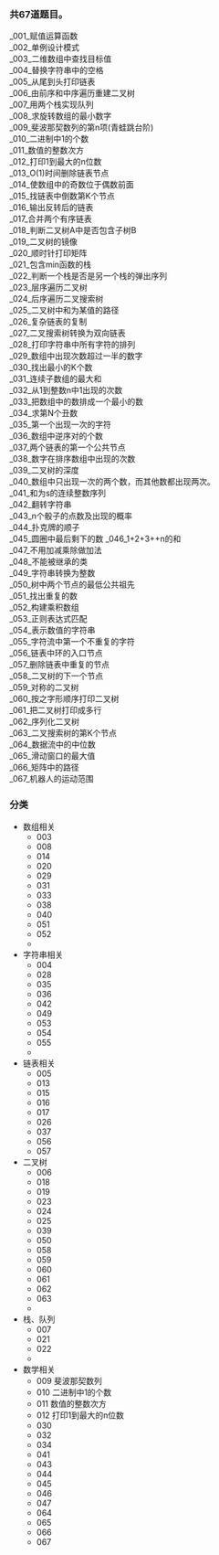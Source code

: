 ### 共67道题目。
_001_赋值运算函数    
_002_单例设计模式   
_003_二维数组中查找目标值   
_004_替换字符串中的空格    
_005_从尾到头打印链表     
_006_由前序和中序遍历重建二叉树    
_007_用两个栈实现队列     
_008_求旋转数组的最小数字   
_009_斐波那契数列的第n项(青蛙跳台阶)     
_010_二进制中1的个数        
_011_数值的整数次方     
_012_打印1到最大的n位数  
_013_O(1)时间删除链表节点   
_014_使数组中的奇数位于偶数前面  
_015_找链表中倒数第K个节点    
_016_输出反转后的链表   
_017_合并两个有序链表   
_018_判断二叉树A中是否包含子树B     
_019_二叉树的镜像     
_020_顺时针打印矩阵    
_021_包含min函数的栈  
_022_判断一个栈是否是另一个栈的弹出序列  
_023_层序遍历二叉树    
_024_后序遍历二叉搜索树  
_025_二叉树中和为某值的路径    
_026_复杂链表的复制    
_027_二叉搜索树转换为双向链表   
_028_打印字符串中所有字符的排列  
_029_数组中出现次数超过一半的数字     
_030_找出最小的K个数   
_031_连续子数组的最大和  
_032_从1到整数n中1出现的次数  
_033_把数组中的数排成一个最小的数     
_034_求第N个丑数     
_035_第一个出现一次的字符     
_036_数组中逆序对的个数  
_037_两个链表的第一个公共节点   
_038_数字在排序数组中出现的次数  
_039_二叉树的深度     
_040_数组中只出现一次的两个数，而其他数都出现两次。    
_041_和为s的连续整数序列     
_042_翻转字符串  
_043_n个骰子的点数及出现的概率  
_044_扑克牌的顺子     
_045_圆圈中最后剩下的数
_046_1+2+3++n的和     
_047_不用加减乘除做加法  
_048_不能被继承的类    
_049_字符串转换为整数   
_050_树中两个节点的最低公共祖先  
_051_找出重复的数     
_052_构建乘积数组     
_053_正则表达式匹配    
_054_表示数值的字符串   
_055_字符流中第一个不重复的字符  
_056_链表中环的入口节点  
_057_删除链表中重复的节点     
_058_二叉树的下一个节点  
_059_对称的二叉树  
_060_按之字形顺序打印二叉树   
_061_把二叉树打印成多行  
_062_序列化二叉树     
_063_二叉搜索树的第K个节点    
_064_数据流中的中位数   
_065_滑动窗口的最大值   
_066_矩阵中的路径     
_067_机器人的运动范围

### 分类
- 数组相关
    - 003
    - 008
    - 014
    - 020
    - 029
    - 031
    - 033
    - 038
    - 040
    - 051
    - 052
    - 
- 字符串相关
    - 004
    - 028
    - 035
    - 036
    - 042
    - 049
    - 053
    - 054
    - 055
    - 
- 链表相关
    - 005
    - 013
    - 015
    - 016
    - 017
    - 026
    - 037
    - 056
    - 057
- 二叉树
    - 006
    - 018
    - 019
    - 023
    - 024
    - 025
    - 039
    - 050
    - 058
    - 059
    - 060
    - 061
    - 062
    - 063
    - 
- 栈、队列
    - 007
    - 021
    - 022
    - 
- 数学相关
    - 009 斐波那契数列
    - 010 二进制中1的个数
    - 011 数值的整数次方
    - 012 打印1到最大的n位数
    - 030
    - 032
    - 034
    - 041
    - 043
    - 044
    - 045
    - 046
    - 047
    - 064
    - 065
    - 066
    - 067























